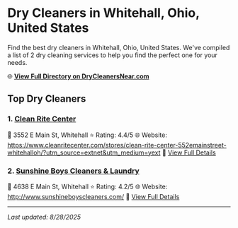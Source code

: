 # Dry Cleaners in Whitehall, Ohio, United States

Find the best dry cleaners in Whitehall, Ohio, United States. We've compiled a list of 2 dry cleaning services to help you find the perfect one for your needs.

🌐 **[View Full Directory on DryCleanersNear.com](https://drycleanersnear.com/city/US/Ohio/Whitehall)**

## Top Dry Cleaners

### 1. [Clean Rite Center](https://drycleanersnear.com/dryCleaner/689aa0aa2abe37ea0a6566f8/clean-rite-center)
📍 3552 E Main St, Whitehall
⭐ Rating: 4.4/5
🌐 Website: https://www.cleanritecenter.com/stores/clean-rite-center-552emainstreet-whitehalloh/?utm_source=extnet&utm_medium=yext
🔗 [View Full Details](https://drycleanersnear.com/dryCleaner/689aa0aa2abe37ea0a6566f8/clean-rite-center)

### 2. [Sunshine Boys Cleaners & Laundry](https://drycleanersnear.com/dryCleaner/689aa0862abe37ea0a6565ec/sunshine-boys-cleaners-laundry)
📍 4638 E Main St, Whitehall
⭐ Rating: 4.2/5
🌐 Website: http://www.sunshineboyscleaners.com/
🔗 [View Full Details](https://drycleanersnear.com/dryCleaner/689aa0862abe37ea0a6565ec/sunshine-boys-cleaners-laundry)


---

*Last updated: 8/28/2025*
